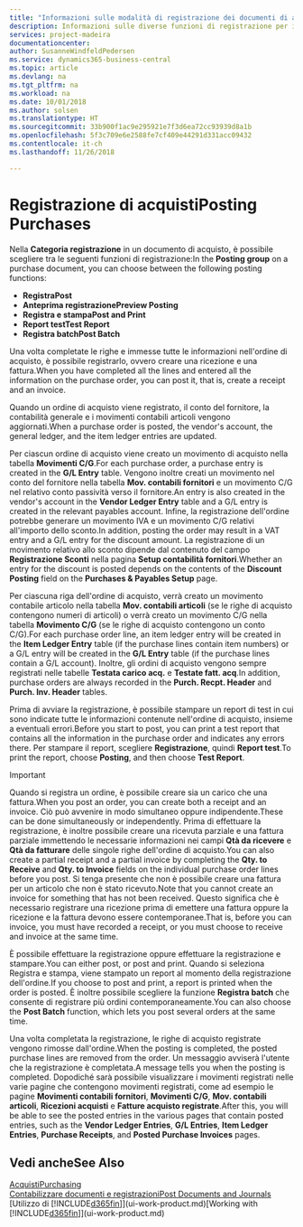 ```yaml
---
title: "Informazioni sulle modalità di registrazione dei documenti di acquisto | Documenti Microsoft"
description: Informazioni sulle diverse funzioni di registrazione per i documenti di acquisto.
services: project-madeira
documentationcenter: 
author: SusanneWindfeldPedersen
ms.service: dynamics365-business-central
ms.topic: article
ms.devlang: na
ms.tgt_pltfrm: na
ms.workload: na
ms.date: 10/01/2018
ms.author: solsen
ms.translationtype: HT
ms.sourcegitcommit: 33b900f1ac9e295921e7f3d6ea72cc93939d8a1b
ms.openlocfilehash: 5f3c709e6e2588fe7cf409e44291d331acc09432
ms.contentlocale: it-ch
ms.lasthandoff: 11/26/2018

---
```

# <a name="posting-purchases"></a><span data-ttu-id="08c39-103">Registrazione di acquisti</span><span class="sxs-lookup"><span data-stu-id="08c39-103">Posting Purchases</span></span>
<span data-ttu-id="08c39-104">Nella **Categoria registrazione** in un documento di acquisto, è possibile scegliere tra le seguenti funzioni di registrazione:</span><span class="sxs-lookup"><span data-stu-id="08c39-104">In the **Posting group** on a purchase document, you can choose between the following posting functions:</span></span>

* <span data-ttu-id="08c39-105">**Registra**</span><span class="sxs-lookup"><span data-stu-id="08c39-105">**Post**</span></span>
* <span data-ttu-id="08c39-106">**Anteprima registrazione**</span><span class="sxs-lookup"><span data-stu-id="08c39-106">**Preview Posting**</span></span>
* <span data-ttu-id="08c39-107">**Registra e stampa**</span><span class="sxs-lookup"><span data-stu-id="08c39-107">**Post and Print**</span></span>
* <span data-ttu-id="08c39-108">**Report test**</span><span class="sxs-lookup"><span data-stu-id="08c39-108">**Test Report**</span></span>
* <span data-ttu-id="08c39-109">**Registra batch**</span><span class="sxs-lookup"><span data-stu-id="08c39-109">**Post Batch**</span></span>

<span data-ttu-id="08c39-110">Una volta completate le righe e immesse tutte le informazioni nell'ordine di acquisto, è possibile registrarlo, ovvero creare una ricezione e una fattura.</span><span class="sxs-lookup"><span data-stu-id="08c39-110">When you have completed all the lines and entered all the information on the purchase order, you can post it, that is, create a receipt and an invoice.</span></span>

<span data-ttu-id="08c39-111">Quando un ordine di acquisto viene registrato, il conto del fornitore, la contabilità generale e i movimenti contabili articoli vengono aggiornati.</span><span class="sxs-lookup"><span data-stu-id="08c39-111">When a purchase order is posted, the vendor's account, the general ledger, and the item ledger entries are updated.</span></span>

<span data-ttu-id="08c39-112">Per ciascun ordine di acquisto viene creato un movimento di acquisto nella tabella **Movimenti C/G**.</span><span class="sxs-lookup"><span data-stu-id="08c39-112">For each purchase order, a purchase entry is created in the **G/L Entry** table.</span></span> <span data-ttu-id="08c39-113">Vengono inoltre creati un movimento nel conto del fornitore nella tabella **Mov. contabili fornitori** e un movimento C/G nel relativo conto passività verso il fornitore.</span><span class="sxs-lookup"><span data-stu-id="08c39-113">An entry is also created in the vendor's account in the **Vendor Ledger Entry** table and a G/L entry is created in the relevant payables account.</span></span> <span data-ttu-id="08c39-114">Infine, la registrazione dell'ordine potrebbe generare un movimento IVA e un movimento C/G relativi all'importo dello sconto.</span><span class="sxs-lookup"><span data-stu-id="08c39-114">In addition, posting the order may result in a VAT entry and a G/L entry for the discount amount.</span></span> <span data-ttu-id="08c39-115">La registrazione di un movimento relativo allo sconto dipende dal contenuto del campo **Registrazione Sconti** nella pagina **Setup contabilità fornitori**.</span><span class="sxs-lookup"><span data-stu-id="08c39-115">Whether an entry for the discount is posted depends on the contents of the **Discount Posting** field on the **Purchases & Payables Setup** page.</span></span>

<span data-ttu-id="08c39-116">Per ciascuna riga dell'ordine di acquisto, verrà creato un movimento contabile articolo nella tabella **Mov. contabili articoli** (se le righe di acquisto contengono numeri di articoli) o verrà creato un movimento C/G nella tabella **Movimento C/G** (se le righe di acquisto contengono un conto C/G).</span><span class="sxs-lookup"><span data-stu-id="08c39-116">For each purchase order line, an item ledger entry will be created in the **Item Ledger Entry** table (if the purchase lines contain item numbers) or a G/L entry will be created in the **G/L Entry** table (if the purchase lines contain a G/L account).</span></span> <span data-ttu-id="08c39-117">Inoltre, gli ordini di acquisto vengono sempre registrati nelle tabelle **Testata carico acq.** e **Testate fatt. acq**.</span><span class="sxs-lookup"><span data-stu-id="08c39-117">In addition, purchase orders are always recorded in the **Purch. Recpt. Header** and **Purch. Inv. Header** tables.</span></span>

<span data-ttu-id="08c39-118">Prima di avviare la registrazione, è possibile stampare un report di test in cui sono indicate tutte le informazioni contenute nell'ordine di acquisto, insieme a eventuali errori.</span><span class="sxs-lookup"><span data-stu-id="08c39-118">Before you start to post, you can print a test report that contains all the information in the purchase order and indicates any errors there.</span></span> <span data-ttu-id="08c39-119">Per stampare il report, scegliere **Registrazione**, quindi **Report test**.</span><span class="sxs-lookup"><span data-stu-id="08c39-119">To print the report, choose **Posting**, and then choose **Test Report**.</span></span>

> [!IMPORTANT]  
>   <span data-ttu-id="08c39-120">Quando si registra un ordine, è possibile creare sia un carico che una fattura.</span><span class="sxs-lookup"><span data-stu-id="08c39-120">When you post an order, you can create both a receipt and an invoice.</span></span> <span data-ttu-id="08c39-121">Ciò può avvenire in modo simultaneo oppure indipendente.</span><span class="sxs-lookup"><span data-stu-id="08c39-121">These can be done simultaneously or independently.</span></span> <span data-ttu-id="08c39-122">Prima di effettuare la registrazione, è inoltre possibile creare una ricevuta parziale e una fattura parziale immettendo le necessarie informazioni nei campi **Qtà da ricevere** e **Qtà da fatturare** delle singole righe dell'ordine di acquisto.</span><span class="sxs-lookup"><span data-stu-id="08c39-122">You can also create a partial receipt and a partial invoice by completing the **Qty. to Receive** and **Qty. to Invoice** fields on the individual purchase order lines before you post.</span></span> <span data-ttu-id="08c39-123">Si tenga presente che non è possibile creare una fattura per un articolo che non è stato ricevuto.</span><span class="sxs-lookup"><span data-stu-id="08c39-123">Note that you cannot create an invoice for something that has not been received.</span></span> <span data-ttu-id="08c39-124">Questo significa che è necessario registrare una ricezione prima di emettere una fattura oppure la ricezione e la fattura devono essere contemporanee.</span><span class="sxs-lookup"><span data-stu-id="08c39-124">That is, before you can invoice, you must have recorded a receipt, or you must choose to receive and invoice at the same time.</span></span>

<span data-ttu-id="08c39-125">È possibile effettuare la registrazione oppure effettuare la registrazione e stampare.</span><span class="sxs-lookup"><span data-stu-id="08c39-125">You can either post, or post and print.</span></span> <span data-ttu-id="08c39-126">Quando si seleziona Registra e stampa, viene stampato un report al momento della registrazione dell'ordine.</span><span class="sxs-lookup"><span data-stu-id="08c39-126">If you choose to post and print, a report is printed when the order is posted.</span></span> <span data-ttu-id="08c39-127">È inoltre possibile scegliere la funzione **Registra batch** che consente di registrare più ordini contemporaneamente.</span><span class="sxs-lookup"><span data-stu-id="08c39-127">You can also choose the **Post Batch** function, which lets you post several orders at the same time.</span></span>

<span data-ttu-id="08c39-128">Una volta completata la registrazione, le righe di acquisto registrate vengono rimosse dall'ordine.</span><span class="sxs-lookup"><span data-stu-id="08c39-128">When the posting is completed, the posted purchase lines are removed from the order.</span></span> <span data-ttu-id="08c39-129">Un messaggio avviserà l'utente che la registrazione è completata.</span><span class="sxs-lookup"><span data-stu-id="08c39-129">A message tells you when the posting is completed.</span></span> <span data-ttu-id="08c39-130">Dopodiché sarà possibile visualizzare i movimenti registrati nelle varie pagine che contengono movimenti registrati, come ad esempio le pagine **Movimenti contabili fornitori**, **Movimenti C/G**, **Mov. contabili articoli**, **Ricezioni acquisti** e **Fatture acquisto registrate**.</span><span class="sxs-lookup"><span data-stu-id="08c39-130">After this, you will be able to see the posted entries in the various pages that contain posted entries, such as the **Vendor Ledger Entries**, **G/L Entries**, **Item Ledger Entries**, **Purchase Receipts**, and **Posted Purchase Invoices** pages.</span></span>

## <a name="see-also"></a><span data-ttu-id="08c39-131">Vedi anche</span><span class="sxs-lookup"><span data-stu-id="08c39-131">See Also</span></span>
[<span data-ttu-id="08c39-132">Acquisti</span><span class="sxs-lookup"><span data-stu-id="08c39-132">Purchasing</span></span>](purchasing-manage-purchasing.md)  
[<span data-ttu-id="08c39-133">Contabilizzare documenti e registrazioni</span><span class="sxs-lookup"><span data-stu-id="08c39-133">Post Documents and Journals</span></span>](ui-post-documents-journals.md)  
<span data-ttu-id="08c39-134">[Utilizzo di [!INCLUDE[d365fin](includes/d365fin_md.md)]](ui-work-product.md)</span><span class="sxs-lookup"><span data-stu-id="08c39-134">[Working with [!INCLUDE[d365fin](includes/d365fin_md.md)]](ui-work-product.md)</span></span>


